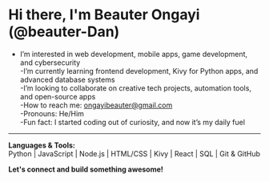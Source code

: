 # Hi there, I'm Beauter Ongayi (@beauter-Dan) 

- I’m interested in web development, mobile apps, game development, and cybersecurity  
-I’m currently learning frontend development, Kivy for Python apps, and advanced database systems  
-I’m looking to collaborate on creative tech projects, automation tools, and open-source apps  
-How to reach me: [ongayibeauter@gmail.com](mailto:beauterongayi@gmail.com)  
-Pronouns: He/Him  
-Fun fact: I started coding out of curiosity, and now it’s my daily fuel  

---

**Languages & Tools:**  
Python | JavaScript | Node.js | HTML/CSS | Kivy | React | SQL | Git & GitHub  

**Let's connect and build something awesome!**
